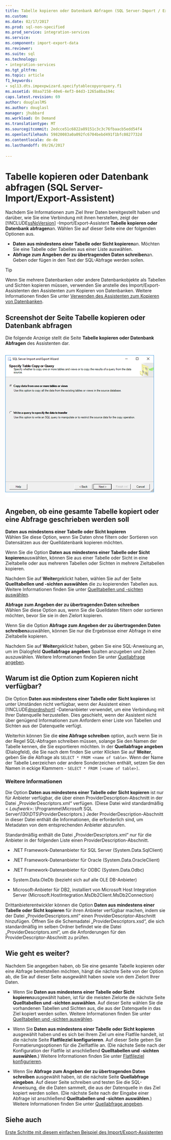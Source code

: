 ```yaml
---
title: Tabelle kopieren oder Datenbank Abfragen (SQL Server-Import / Export-Assistent) | Microsoft Docs
ms.custom: 
ms.date: 02/17/2017
ms.prod: sql-non-specified
ms.prod_service: integration-services
ms.service: 
ms.component: import-export-data
ms.reviewer: 
ms.suite: sql
ms.technology:
- integration-services
ms.tgt_pltfrm: 
ms.topic: article
f1_keywords:
- sql13.dts.impexpwizard.specifytablecopyorquery.f1
ms.assetid: 08aa7158-40e6-4ef3-84d3-1265a8ba194c
caps.latest.revision: 69
author: douglaslMS
ms.author: douglasl
manager: jhubbard
ms.workload: On Demand
ms.translationtype: MT
ms.sourcegitcommit: 2edcce51c6822a89151c3c3c76fbaacb5edd54f4
ms.openlocfilehash: 59820083a0a092fc6704bebd491f1bfc0827732d
ms.contentlocale: de-de
ms.lasthandoff: 09/26/2017

---
```

# <a name="specify-table-copy-or-query-sql-server-import-and-export-wizard"></a>Tabelle kopieren oder Datenbank abfragen (SQL Server-Import/Export-Assistent)
  Nachdem Sie Informationen zum Ziel Ihrer Daten bereitgestellt haben und darüber, wie Sie eine Verbindung mit ihnen herstellen, zeigt der [!INCLUDE[ssNoVersion](../../includes/ssnoversion-md.md)] -Import/Export-Assistent **Tabelle kopieren oder Datenbank abfragen**an. Wählen Sie auf dieser Seite eine der folgenden Optionen aus.
-   **Daten aus mindestens einer Tabelle oder Sicht kopieren**an. Möchten Sie eine Tabelle oder Tabellen aus einer Liste auswählen.
-   **Abfrage zum Angeben der zu übertragenden Daten schreiben**an. Geben oder fügen in den Text der SQL-Abfrage werden sollen.
    
> [!TIP]
> Wenn Sie mehrere Datenbanken oder andere Datenbankobjekte als Tabellen und Sichten kopieren müssen, verwenden Sie anstelle des Import/Export-Assistenten den Assistenten zum Kopieren von Datenbanken. Weitere Informationen finden Sie unter [Verwenden des Assistenten zum Kopieren von Datenbanken](../../relational-databases/databases/use-the-copy-database-wizard.md).     
 
## <a name="screen-shot-of-the-specify-table-copy-or-query-page"></a>Screenshot der Seite Tabelle kopieren oder Datenbank abfragen    
 Die folgende Anzeige stellt die Seite **Tabelle kopieren oder Datenbank Abfragen** des Assistenten dar.    
    
 ![Tabelle kopieren oder Datenbank Abfragen Seite des Import / Export-Assistenten](../../integration-services/import-export-data/media/table-copy-or-query.png "Tabelle kopieren oder Datenbank Abfragen Seite des Import / Export-Assistenten")    
    
## <a name="specify-whether-to-copy-an-entire-table-or-write-a-query"></a>Angeben, ob eine gesamte Tabelle kopiert oder eine Abfrage geschrieben werden soll 
 **Daten aus mindestens einer Tabelle oder Sicht kopieren**    
 Wählen Sie diese Option, wenn Sie Daten ohne filtern oder Sortieren von Datensätzen aus der Quelldatenbank kopieren möchten.   

Wenn Sie die Option **Daten aus mindestens einer Tabelle oder Sicht kopieren**auswählen, können Sie aus einer Tabelle oder Sicht in eine Zieltabelle oder aus mehreren Tabellen oder Sichten in mehrere Zieltabellen kopieren.

 Nachdem Sie auf **Weiter**geklickt haben, wählen Sie auf der Seite **Quelltabellen und -sichten auswählen** die zu kopierenden Tabellen aus. Weitere Informationen finden Sie unter [Quelltabellen und -sichten auswählen](../../integration-services/import-export-data/select-source-tables-and-views-sql-server-import-and-export-wizard.md).   
    
 **Abfrage zum Angeben der zu übertragenden Daten schreiben**    
 Wählen Sie diese Option aus, wenn Sie die Quelldaten filtern oder sortieren möchten, bevor Sie sie in den Zielort kopieren.    
    
Wenn Sie die Option **Abfrage zum Angeben der zu übertragenden Daten schreiben**auswählen, können Sie nur die Ergebnisse einer Abfrage in eine Zieltabelle kopieren.  

Nachdem Sie auf **Weiter**geklickt haben, geben Sie eine SQL-Anweisung an, um im Dialogfeld **Quellabfrage angeben** Spalten anzugeben und Zeilen auszuwählen. Weitere Informationen finden Sie unter [Quellabfrage angeben](../../integration-services/import-export-data/provide-a-source-query-sql-server-import-and-export-wizard.md).   
    
## <a name="why-isnt-the-copy-option-available"></a>Warum ist die Option zum Kopieren nicht verfügbar?    
 Die Option **Daten aus mindestens einer Tabelle oder Sicht kopieren** ist unter Umständen nicht verfügbar, wenn der Assistent einen [!INCLUDE[dnprdnshort](../../includes/dnprdnshort-md.md)] -Datenanbieter verwendet, um eine Verbindung mit Ihrer Datenquelle herzustellen. Dies geschieht, wenn der Assistent nicht über genügend Informationen zum Anfordern einer Liste von Tabellen und Sichten aus der Datenquelle verfügt. 
 
Weiterhin können Sie die **eine Abfrage schreiben** option, auch wenn Sie in der Regel SQL-Abfragen schreiben müssen, solange Sie den Namen der Tabelle kennen, die Sie exportieren möchten. In der **Quellabfrage angeben** (Dialogfeld), die Sie nach dem finden Sie unter Klicken Sie auf **Weiter**, geben Sie die Abfrage als `SELECT * FROM <name of table>`. Wenn der Name der Tabelle Leerzeichen oder andere Sonderzeichen enthält, setzen Sie den Namen in eckige Klammern - `SELECT * FROM [<name of table>]`.

### <a name="more-info"></a>Weitere Informationen
 Die Option **Daten aus mindestens einer Tabelle oder Sicht kopieren** ist nur für Anbieter verfügbar, die über einen ProviderDescription-Abschnitt in der Datei „ProviderDescriptors.xml“ verfügen. (Diese Datei wird standardmäßig \< *Laufwerk*>: \Programme\Microsoft SQL Server\130\DTS\ProviderDescriptors.) Jeder ProviderDescription-Abschnitt in dieser Datei enthält die Informationen, die erforderlich sind, um Metadaten von dem entsprechenden Anbieter abzurufen.    
    
 Standardmäßig enthält die Datei „ProviderDescriptors.xml“ nur für die Anbieter in der folgenden Liste einen ProviderDescription-Abschnitt.    
    
-   .NET Framework-Datenanbieter für SQL Server (System.Data.SqlClient)    
    
-   .NET Framework-Datenanbieter für Oracle (System.Data.OracleClient)    
    
-   .NET Framework-Datenanbieter für ODBC (System.Data.Odbc)    
    
-    System.Data.OleDb (bezieht sich auf alle OLE DB-Anbieter)    
    
-   Microsoft-Anbieter für DB2, installiert von Microsoft Host Integration Server (Microsoft.HostIntegration.MsDb2Client.MsDb2Connection)    
    
 Drittanbieterentwickler können die Option **Daten aus mindestens einer Tabelle oder Sicht kopieren** für ihren Anbieter verfügbar machen, indem sie der Datei „ProviderDescriptors.xml“ einen ProviderDescriptor-Abschnitt hinzufügen. Öffnen Sie die Schemadatei „ProviderDescriptors.xsd“, die sich standardmäßig im selben Ordner befindet wie die Datei „ProviderDescriptors.xml“, um die Anforderungen für den ProviderDescriptor-Abschnitt zu prüfen.    
    
## <a name="whats-next"></a>Wie geht es weiter?    
 Nachdem Sie angegeben haben, ob Sie eine gesamte Tabelle kopieren oder eine Abfrage bereitstellen möchten, hängt die nächste Seite von der Option ab, die Sie auf dieser Seite ausgewählt haben sowie von dem Zielort Ihrer Daten.    
    
-   Wenn Sie **Daten aus mindestens einer Tabelle oder Sicht kopieren**ausgewählt haben, ist für die meisten Zielorte die nächste Seite **Quelltabellen und -sichten auswählen**. Auf dieser Seite wählen Sie die vorhandenen Tabellen und Sichten aus, die aus der Datenquelle in das Ziel kopiert werden sollen. Weitere Informationen finden Sie unter [Quelltabellen und -sichten auswählen](../../integration-services/import-export-data/select-source-tables-and-views-sql-server-import-and-export-wizard.md).    
    
-   Wenn Sie **Daten aus mindestens einer Tabelle oder Sicht kopieren** ausgewählt haben und es sich bei Ihrem Ziel um eine Flatfile handelt, ist die nächste Seite **Flatfileziel konfigurieren**. Auf dieser Seite geben Sie Formatierungsoptionen für die Zielflatfile an. (Die nächste Seite nach der Konfiguration der Flatfile ist anschließend **Quelltabellen und -sichten auswählen**.) Weitere Informationen finden Sie unter [Flatfileziel konfigurieren](../../integration-services/import-export-data/configure-flat-file-destination-sql-server-import-and-export-wizard.md).    
    
-   Wenn Sie **Abfrage zum Angeben der zu übertragenden Daten schreiben** ausgewählt haben, ist die nächste Seite **Quellabfrage eingeben**. Auf dieser Seite schreiben und testen Sie die SQL-Anweisung, die die Daten sammelt, die aus der Datenquelle in das Ziel kopiert werden sollen. (Die nächste Seite nach der Eingabe einer Abfrage ist anschließend **Quelltabellen und -sichten auswählen**.) Weitere Informationen finden Sie unter [Quellabfrage angeben](../../integration-services/import-export-data/provide-a-source-query-sql-server-import-and-export-wizard.md).

## <a name="see-also"></a>Siehe auch
[Erste Schritte mit diesem einfachen Beispiel des Import/Export-Assistenten](../../integration-services/import-export-data/get-started-with-this-simple-example-of-the-import-and-export-wizard.md)



